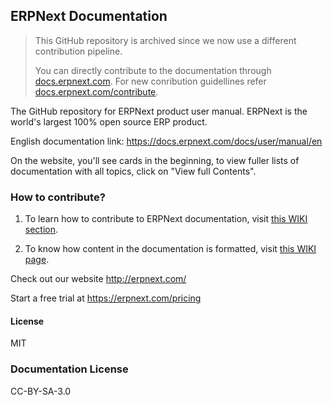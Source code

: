 ## ERPNext Documentation

> This GitHub repository is archived since we now use a different contribution pipeline.
> 
> You can directly contribute to the documentation through [docs.erpnext.com](https://docs.erpnext.com). For new conribution guidellines refer [docs.erpnext.com/contribute](https://docs.erpnext.com/contribute).


The GitHub repository for ERPNext product user manual. ERPNext is the world's largest 100% open source ERP product.

English documentation link: https://docs.erpnext.com/docs/user/manual/en

On the website, you'll see cards in the beginning, to view fuller lists of documentation with all topics, click on "View full Contents".

### How to contribute?

1. To learn how to contribute to ERPNext documentation, visit [this WIKI section](https://github.com/frappe/erpnext/wiki/How-To-Contribute-to-the-ERPNext-Documentation-(The-Lengthy-Version)).

1. To know how content in the documentation is formatted, visit [this WIKI page](https://github.com/frappe/erpnext/wiki/Page-format-for-ERPNext-docs).

Check out our website http://erpnext.com/

Start a free trial at https://erpnext.com/pricing

#### License

MIT

### Documentation License

CC-BY-SA-3.0
